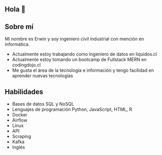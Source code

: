 ## Hola 👋

## Sobre mí
Mi nombre es Erwin y soy ingeniero civil industrial con mención en informática.

* Actualmente estoy trabajando como ingeniero de datos en liquidos.cl
* Actualmente estoy tomando un bootcamp de Fullstack MERN en codingdojo.cl
* Me gusta el área de la tecnología e información y tengo facilidad en aprender nuevas tecnologías

## Habilidades
* Bases de datos SQL y NoSQL
* Lenguajes de programación Python, JavaScript, HTML, R
* Docker
* Airflow
* Linux
* API
* Scraping
* Kafka
* Inglés


<!--
**emeierd/emeierd** is a ✨ _special_ ✨ repository because its `README.md` (this file) appears on your GitHub profile.

Here are some ideas to get you started:

- 🔭 I’m currently working on ...
- 🌱 I’m currently learning ...
- 👯 I’m looking to collaborate on ...
- 🤔 I’m looking for help with ...
- 💬 Ask me about ...
- 📫 How to reach me: ...
- 😄 Pronouns: ...
- ⚡ Fun fact: ...
-->
